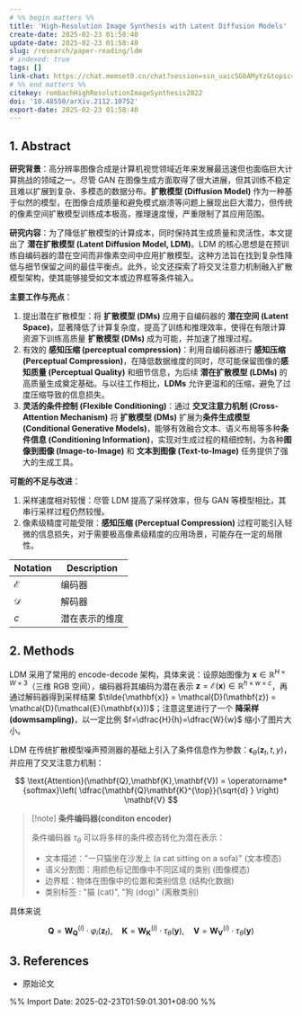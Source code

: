 ```yaml
---
# %% begin matters %%
title: 'High-Resolution Image Synthesis with Latent Diffusion Models'
create-date: 2025-02-23 01:58:40
update-date: 2025-02-23 01:58:40
slug: /research/paper-reading/ldm
# indexed: true
tags: []
link-chat: https://chat.memset0.cn/chat?session=ssn_uaicSGbAMyYz&topic=tpc_pKVd6UxgZRBx
# %% end matters %%
citekey: rombachHighResolutionImageSynthesis2022
doi: '10.48550/arXiv.2112.10752'
export-date: 2025-02-23 01:58:40
---
```




## 1. Abstract

**研究背景**：高分辨率图像合成是计算机视觉领域近年来发展最迅速但也面临巨大计算挑战的领域之一。尽管 GAN 在图像生成方面取得了很大进展，但其训练不稳定且难以扩展到复杂、多模态的数据分布。**扩散模型 (Diffusion Model)** 作为一种基于似然的模型，在图像合成质量和避免模式崩溃等问题上展现出巨大潜力，但传统的像素空间扩散模型训练成本极高，推理速度慢，严重限制了其应用范围。

**研究内容**：为了降低扩散模型的计算成本，同时保持其生成质量和灵活性，本文提出了 **潜在扩散模型 (Latent Diffusion Model, LDM)**。LDM 的核心思想是在预训练自编码器的潜在空间而非像素空间中应用扩散模型。这种方法旨在找到复杂性降低与细节保留之间的最佳平衡点。此外，论文还探索了将交叉注意力机制融入扩散模型架构，使其能够接受如文本或边界框等条件输入。

**主要工作与亮点**：

1. 提出潜在扩散模型：将 **扩散模型 (DMs)** 应用于自编码器的 **潜在空间 (Latent Space)**，显著降低了计算复杂度，提高了训练和推理效率，使得在有限计算资源下训练高质量 **扩散模型 (DMs)** 成为可能，并加速了推理过程。
2. 有效的 **感知压缩 (perceptual compression)**：利用自编码器进行 **感知压缩 (Perceptual Compression)**，在降低数据维度的同时，尽可能保留图像的**感知质量 (Perceptual Quality)** 和细节信息，为后续 **潜在扩散模型 (LDMs)** 的高质量生成奠定基础。与以往工作相比，**LDMs** 允许更温和的压缩，避免了过度压缩导致的信息损失。
3. **灵活的条件控制 (Flexible Conditioning)**：通过 **交叉注意力机制 (Cross-Attention Mechanism)** 将 **扩散模型 (DMs)** 扩展为**条件生成模型 (Conditional Generative Models)**，能够有效融合文本、语义布局等多种**条件信息 (Conditioning Information)**，实现对生成过程的精细控制，为各种**图像到图像 (Image-to-Image)** 和 **文本到图像 (Text-to-Image)** 任务提供了强大的生成工具。

**可能的不足与改进**：

1. 采样速度相对较慢：尽管 LDM 提高了采样效率，但与 GAN 等模型相比，其串行采样过程仍然较慢。
2. 像素级精度可能受限：**感知压缩 (Perceptual Compression)** 过程可能引入轻微的信息损失，对于需要极高像素级精度的应用场景，可能存在一定的局限性。

| Notation      | Description    |
| ------------- | -------------- |
| $\mathcal{E}$ | 编码器         |
| $\mathcal{D}$ | 解码器         |
| $c$           | 潜在表示的维度 |

## 2. Methods

LDM 采用了常用的 encode-decode 架构，具体来说：设原始图像为 $\mathbf{x} \in \mathbb{R}^{H \times W \times 3}$（三维 RGB 空间），编码器将其编码为潜在表示 $\mathbf{z} = \mathcal{E}(\mathbf{x}) \in \mathbb{R}^{h \times w \times c}$，再通过解码器得到采样结果 $\tilde{\mathbf{x}} = \mathcal{D}(\mathbf{z}) = \mathcal{D}(\mathcal{E}(\mathbf{x}))$；注意这里进行了一个 **降采样(dowmsampling)**，以一定比例 $f=\dfrac{H}{h}=\dfrac{W}{w}$ 缩小了图片大小。

LDM 在传统扩散模型噪声预测器的基础上引入了条件信息作为参数：$\boldsymbol{\epsilon}_{\theta}(\mathbf{z}_{t}, t,y)$，并应用了交叉注意力机制：

$$
\text{Attention}(\mathbf{Q},\mathbf{K},\mathbf{V}) = \operatorname*{softmax}\left( \dfrac{\mathbf{Q}\mathbf{K}^{\top}}{\sqrt{d} } \right)  \mathbf{V}
$$

> [!note] **条件编码器(conditon encoder)**
>
> 条件编码器 $\tau_{\theta}$ 可以将多样的条件模态转化为潜在表示：
>
> - 文本描述："一只猫坐在沙发上 (a cat sitting on a sofa)" (文本模态)
> - 语义分割图：用颜色标记图像中不同区域的类别 (图像模态)
> - 边界框：物体在图像中的位置和类别信息 (结构化数据)
> - 类别标签 : "猫 (cat)", "狗 (dog)" (离散类别)

具体来说

$$
\mathbf{Q} = {\mathbf{W}}_{\mathbf{Q}}^{\left( i\right) } \cdot  {\varphi }_{i}\left( \mathbf{z}_{t}\right) ,\quad\mathbf{K} = {\mathbf{W}}_{\mathbf{K}}^{\left( i\right) } \cdot  {\tau }_{\theta }\left( \mathbf{y}\right) ,\quad\mathbf{V} = {\mathbf{W}}_{\mathbf{V}}^{\left( i\right) } \cdot  {\tau }_{\theta }\left( \mathbf{y}\right)
$$

## 3. References

- 原始论文



%% Import Date: 2025-02-23T01:59:01.301+08:00 %%
